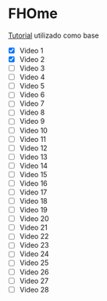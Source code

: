 # FHOme

[Tutorial](https://www.youtube.com/playlist?list=PLAP1EsuzlGNJYvsJzRE8owOzWEhIuZe3i) utilizado como base

- [x] Video 1
- [x] Video 2
- [ ] Video 3
- [ ] Video 4
- [ ] Video 5
- [ ] Video 6
- [ ] Video 7
- [ ] Video 8
- [ ] Video 9
- [ ] Video 10
- [ ] Video 11
- [ ] Video 12
- [ ] Video 13
- [ ] Video 14
- [ ] Video 15
- [ ] Video 16
- [ ] Video 17
- [ ] Video 18
- [ ] Video 19
- [ ] Video 20
- [ ] Video 21
- [ ] Video 22
- [ ] Video 23
- [ ] Video 24
- [ ] Video 25
- [ ] Video 26
- [ ] Video 27
- [ ] Video 28
